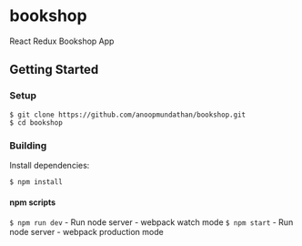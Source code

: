 # bookshop
React Redux Bookshop App 

## Getting Started
### Setup
```
$ git clone https://github.com/anoopmundathan/bookshop.git
$ cd bookshop
```
### Building
Install dependencies:
```
$ npm install
```
#### npm scripts
```$ npm run dev``` - Run node server - webpack watch mode
```$ npm start``` - Run node server - webpack production mode

